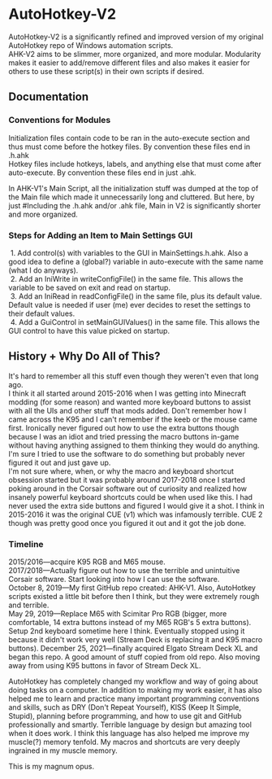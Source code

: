 # AutoHotkey-V2

AutoHotkey-V2 is a significantly refined and improved version of my original AutoHotkey repo of Windows automation scripts.<br>
AHK-V2 aims to be slimmer, more organized, and more modular. Modularity makes it easier to add/remove different files and also makes it easier for others to use these script(s) in their own scripts if desired.<br>

## Documentation
### Conventions for Modules
Initialization files contain code to be ran in the auto-execute section and thus must come before the hotkey files. By convention these files end in .h.ahk<br>
Hotkey files include hotkeys, labels, and anything else that must come after auto-execute. By convention these files end in just .ahk.<br>

In AHK-V1's Main Script, all the initialization stuff was dumped at the top of the Main file which made it unnecessarily long and cluttered. But here, by just #Including the .h.ahk and/or .ahk file, Main in V2 is significantly shorter and more organized.

### Steps for Adding an Item to Main Settings GUI
&nbsp;1. Add control(s) with variables to the GUI in MainSettings.h.ahk. Also a good idea to define a (global?) variable in auto-execute with the same name (what I do anyways).<br>
&nbsp;2. Add an IniWrite in writeConfigFile() in the same file. This allows the variable to be saved on exit and read on startup.<br>
&nbsp;3. Add an IniRead in readConfigFile() in the same file, plus its default value. Default value is needed if user (me) ever decides to reset the settings to their default values.<br>
&nbsp;4. Add a GuiControl in setMainGUIValues() in the same file. This allows the GUI control to have this value picked on startup.

## History + Why Do All of This?
It's hard to remember all this stuff even though they weren't even that long ago.<br>
I think it all started around 2015-2016 when I was getting into Minecraft modding (for some reason) and wanted more keyboard buttons to assist with all the UIs and other stuff that mods added. Don't remember how I came across the K95 and I can't remember if the keeb or the mouse came first. Ironically never figured out how to use the extra buttons though because I was an idiot and tried pressing the macro buttons in-game without having anything assigned to them thinking they would do anything. I'm sure I tried to use the software to do something but probably never figured it out and just gave up.<br>
I'm not sure where, when, or why the macro and keyboard shortcut obsession started but it was probably around 2017-2018 once I started poking around in the Corsair software out of curiosity and realized how insanely powerful keyboard shortcuts could be when used like this. I had never used the extra side buttons and figured I would give it a shot. I think in 2015-2016 it was the original CUE (v1) which was infamously terrible. CUE 2 though was pretty good once you figured it out and it got the job done.

### Timeline
2015/2016—acquire K95 RGB and M65 mouse.<br>
2017/2018—Actually figure out how to use the terrible and unintuitive Corsair software. Start looking into how I can use the software.<br>
October 8, 2019—My first GitHub repo created: AHK-V1. Also, AutoHotkey scripts existed a little bit before then I think, but they were extremely rough and terrible.<br>
May 29, 2019—Replace M65 with Scimitar Pro RGB (bigger, more comfortable, 14 extra buttons instead of my M65 RGB's 5 extra buttons).<br>
Setup 2nd keyboard sometime here I think. Eventually stopped using it because it didn't work very well (Stream Deck is replacing it and K95 macro buttons).
December 25, 2021—finally acquired Elgato Stream Deck XL and began this repo. A good amount of stuff copied from old repo. Also moving away from using K95 buttons in favor of Stream Deck XL.

AutoHotkey has completely changed my workflow and way of going about doing tasks on a computer. In addition to making my work easier, it has also helped me to learn and practice many important programming conventions and skills, such as DRY (Don't Repeat Yourself), KISS (Keep It Simple, Stupid), planning before programming, and how to use git and GitHub professionally and smartly. Terrible language by design but amazing tool when it does work. I think this language has also helped me improve my muscle(?) memory tenfold. My macros and shortcuts are very deeply ingrained in my muscle memory.

This is my magnum opus.
